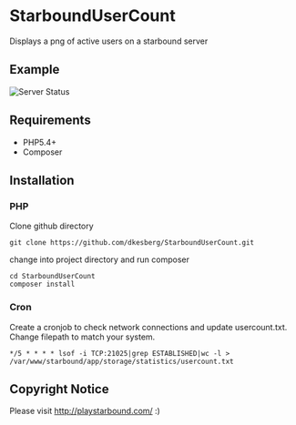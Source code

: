 StarboundUserCount
==================

Displays a png of active users on a starbound server

Example
-------

![Server Status](https://raw.github.com/dkesberg/StarboundUserCount/master/app/storage/backgrounds/demo.png)

Requirements
------------

* PHP5.4+
* Composer

Installation
------------

### PHP

Clone github directory

```
git clone https://github.com/dkesberg/StarboundUserCount.git
```

change into project directory and run composer

```
cd StarboundUserCount
composer install
```

### Cron

Create a cronjob to check network connections and update usercount.txt. 
Change filepath to match your system.

```
*/5 * * * * lsof -i TCP:21025|grep ESTABLISHED|wc -l > /var/www/starbound/app/storage/statistics/usercount.txt
```

Copyright Notice
----------------
Please visit http://playstarbound.com/ :)

